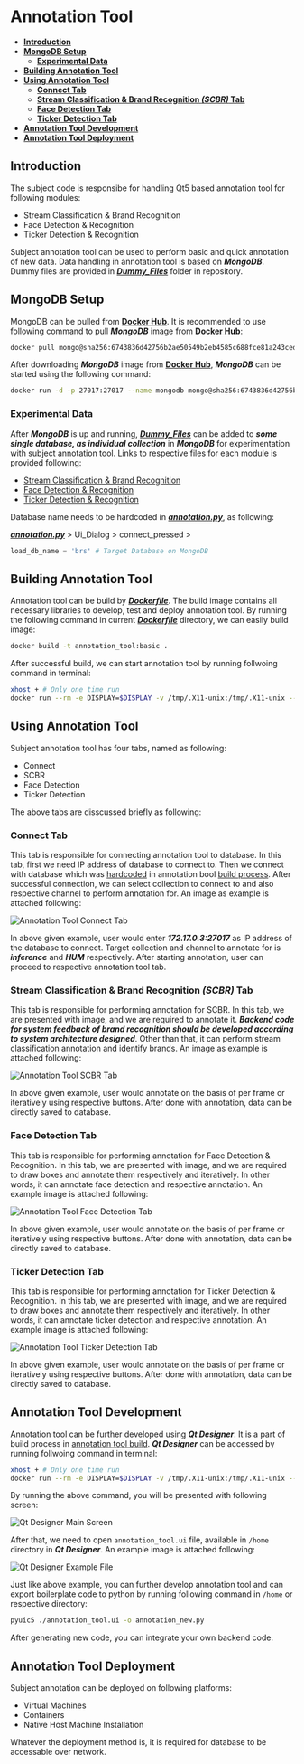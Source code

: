 # Annotation Tool

* [**Introduction**](#introduction)
* [**MongoDB Setup**](#mongo_setup)  
  * [**Experimental Data**](#mongo_experimental_data)
* [**Building Annotation Tool**](#annotation_tool_build)
* [**Using Annotation Tool**](#annotation_tool_usage)
  * [**Connect Tab**](#connect_tab)
  * [**Stream Classification & Brand Recognition ***(SCBR)*** Tab**](#scbr_tab)
  * [**Face Detection Tab**](#face_tab)
  * [**Ticker Detection Tab**](#ticker_tab)
* [**Annotation Tool Development**](#annotation_develop)
* [**Annotation Tool Deployment**](#annotation_deploy)

## <a name="introduction">Introduction

The subject code is responsibe for handling Qt5 based annotation tool for following modules:

- Stream Classification & Brand Recognition
- Face Detection & Recognition
- Ticker Detection & Recognition

Subject annotation tool can be used to perform basic and quick annotation of new data. Data handling in annotation tool is based on ***MongoDB***. Dummy files are provided in [***Dummy_Files***][dummy files folder] folder in repository.

## <a name="mongo_setup">MongoDB Setup

MongoDB can be pulled from [**Docker Hub**][dockerhub weblink]. It is recommended to use following command to pull ***MongoDB*** image from [**Docker Hub**][dockerhub weblink]:

```bash
docker pull mongo@sha256:6743836d42756b2ae50549b2eb4585c688fce81a243cedd152b56266c2fb3d17
```

After downloading ***MongoDB*** image from [**Docker Hub**][dockerhub weblink], ***MongoDB*** can be started using the following command:

```bash
docker run -d -p 27017:27017 --name mongodb mongo@sha256:6743836d42756b2ae50549b2eb4585c688fce81a243cedd152b56266c2fb3d17
```

### <a name="mongo_experimental_data">Experimental Data

After ***MongoDB*** is up and running, [***Dummy_Files***][dummy files folder] can be added to ***some single database, as individual collection*** in ***MongoDB*** for experimentation with subject annotation tool. Links to respective files for each module is provided following:

- [Stream Classification & Brand Recognition][scbr dummy file]
- [Face Detection & Recognition][face dummy file]
- [Ticker Detection & Recognition][ticker dummy file]

Database name needs to be hardcoded in [***annotation.py***][annotation file], as following:

<a name="hardcoded_db">

[***annotation.py***][annotation file] > Ui_Dialog > connect_pressed >
```python
load_db_name = 'brs' # Target Database on MongoDB
```

## <a name="annotation_tool_build">Building Annotation Tool

Annotation tool can be build by [***Dockerfile***][dockerfile link]. The build image contains all necessary libraries to develop, test and deploy annotation tool. By running the following command in current [***Dockerfile***][dockerfile link] directory, we can easily build image:

```bash
docker build -t annotation_tool:basic .
```

After successful build, we can start annotation tool by running follwoing command in terminal:

```bash
xhost + # Only one time run
docker run --rm -e DISPLAY=$DISPLAY -v /tmp/.X11-unix:/tmp/.X11-unix --name annotation_instance annotation_tool:basic
```

## <a name="annotation_tool_usage">Using Annotation Tool

Subject annotation tool has four tabs, named as following:

- Connect
- SCBR
- Face Detection
- Ticker Detection

The above tabs are disscussed briefly as following:

### <a name="connect_tab">Connect Tab

This tab is responsible for connecting annotation tool to database. In this tab, first we need IP address of database to connect to. Then we connect with database which was [hardcoded](#hardcoded_db) in annotation bool [build process](#annotation_tool_build). After successful connection, we can select collection to connect to and also respective channel to perform annotation for. An image as example is attached following:

![Annotation Tool Connect Tab][first tab link]

In above given example, user would enter ***172.17.0.3:27017*** as IP address of the database to connect. Target collection and channel to annotate for is ***inference*** and ***HUM*** respectively. After starting annotation, user can proceed to respective annotation tool tab.

### <a name="scbr_tab">Stream Classification & Brand Recognition ***(SCBR)*** Tab

This tab is responsible for performing annotation for SCBR. In this tab, we are presented with image, and we are required to annotate it. ***Backend code for system feedback of brand recognition should be developed according to system architecture designed***. Other than that, it can perform stream classification annotation and identify brands. An image as example is attached following:

![Annotation Tool SCBR Tab][second tab link]

In above given example, user would annotate on the basis of per frame or iteratively using respective buttons. After done with annotation, data can be directly saved to database.

### <a name="face_tab">Face Detection Tab

This tab is responsible for performing annotation for Face Detection & Recognition. In this tab, we are presented with image, and we are required to draw boxes and annotate them respectively and iteratively. In other words, it can annotate face detection and respective annotation. An example image is attached following:

![Annotation Tool Face Detection Tab][third tab link]

In above given example, user would annotate on the basis of per frame or iteratively using respective buttons. After done with annotation, data can be directly saved to database.

### <a name="ticker_tab">Ticker Detection Tab

This tab is responsible for performing annotation for Ticker Detection & Recognition. In this tab, we are presented with image, and we are required to draw boxes and annotate them respectively and iteratively. In other words, it can annotate ticker detection and respective annotation. An example image is attached following:

![Annotation Tool Ticker Detection Tab][fourth tab link]

In above given example, user would annotate on the basis of per frame or iteratively using respective buttons. After done with annotation, data can be directly saved to database.

## <a name="annotation_develop">Annotation Tool Development

Annotation tool can be further developed using ***Qt Designer***. It is a part of build process in [annotation tool build](#annotation_tool_build). ***Qt Designer*** can be accessed by running follwoing command in terminal:

```bash
xhost + # Only one time run
docker run --rm -e DISPLAY=$DISPLAY -v /tmp/.X11-unix:/tmp/.X11-unix --name annotation_instance annotation_tool:basic qtchooser -run-tool=designer -qt=5
```
By running the above command, you will be presented with following screen:

![Qt Designer Main Screen][main qt designer]

After that, we need to open `annotation_tool.ui` file, available in `/home` directory in ***Qt Designer***. An example image is attached following:

![Qt Designer Example File][example qt designer]

Just like above example, you can further develop annotation tool and can export boilerplate code to python by running following command in `/home` or respective directory:

```bash
pyuic5 ./annotation_tool.ui -o annotation_new.py
```

After generating new code, you can integrate your own backend code.

## <a name="annotation_deploy">Annotation Tool Deployment

Subject annotation can be deployed on following platforms:

- Virtual Machines
- Containers
- Native Host Machine Installation

Whatever the deployment method is, it is required for database to be accessable over network.

[dockerfile link]: ./Dockerfile
[dummy files folder]: ./Dummy_Files
[dockerhub weblink]: https://hub.docker.com/
[scbr dummy file]: ./Dummy_Files/brs
[face dummy file]: ./Dummy_Files/frs
[ticker dummy file]: ./Dummy_Files/trs
[annotation file]: ./annotation.py
[first tab link]: ./MarkDown-Data/one.png
[second tab link]: ./MarkDown-Data/two.png
[third tab link]: ./MarkDown-Data/three.png
[fourth tab link]: ./MarkDown-Data/four.png
[main qt designer]: ./MarkDown-Data/five.png
[example qt designer]: ./MarkDown-Data/six.png